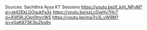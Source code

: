Sources:
Sachithra Ayya KT Sessions
https://youtu.be/lf_kiH_NPvM?si=sk42EkLGOgukFa3x
https://youtu.be/ssLcGwHv7Hc?si=KW5KJCkn1ltnrcWS
https://youtu.be/ma7rUS_vW9M?si=yGaK873K3luZkg9v
